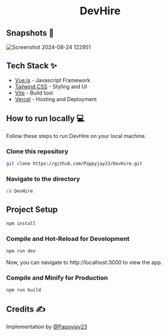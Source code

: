 <div align="center">
	<h1> DevHire</h1>
</div>

## Snapshots 📸

![Screenshot 2024-08-24 122951](https://github.com/user-attachments/assets/556e93e3-97aa-434b-bd0d-dad0a5fe17da)



## Tech Stack ✨

- [Vue.js](https://vuejs.org/) - Javascript Framework
- [Tailwind CSS](https://tailwindcss.com/) - Styling and UI
- [Vite](https://vitejs.dev/) - Build tool
- [Vercel](https://vercel.com/) - Hosting and Deployment

## How to run locally 💻

Follow these steps to run DevHire on your local machine.

### Clone this repository

```bash
git clone https://github.com/Pappyjay23/DevHire.git
```

### Navigate to the directory

```bash
cd DevHire
```

## Project Setup

```sh
npm install
```

### Compile and Hot-Reload for Development

```sh
npm run dev
```

Now, you can navigate to http://localhost:3000 to view the app.

### Compile and Minify for Production

```sh
npm run build
```

## Credits ✍

Implementation by [@Pappyjay23](https://github.com/Pappyjay23)
